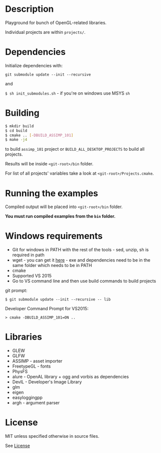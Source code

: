 # Description

Playground for bunch of OpenGL-related libraries.

Individual projects are within `projects/`.

# Dependencies

Initialize dependencies with:

`git submodule update --init --recursive`

and

`$ sh init_submodules.sh` - if you're on windows use MSYS `sh`

# Building

```sh
$ mkdir build
$ cd build
$ cmake .. [-DBUILD_ASSIMP_101]
$ make -j4
```

to build `assimp_101` project or `BUILD_ALL_DESKTOP_PROJECTS` to build all projects.

Results will be inside `<git-root>/bin` folder.

For list of all projects' variables take a look at `<git-root>/Projects.cmake`.

# Running the examples

Compiled output will be placed into `<git-root>/bin` folder.

**You must run compiled examples from the `bin` folder.**

# Windows requirements

* Git for windows in PATH with the rest of the tools - sed, unzip, sh is required in path
* wget - you can get it [here](http://gnuwin32.sourceforge.net/packages/wget.htm) - exe and dependencies need to be in the same folder which needs to be in PATH
* cmake
* Supported VS 2015
* Go to VS command line and then use build commands to build projects

git prompt:

`$ git submodule update --init --recursive -- lib`

Developer Command Prompt for VS2015:

`> cmake -DBUILD_ASSIMP_101=ON ..`

# Libraries

* GLEW
* GLFW
* ASSIMP - asset importer
* FreetypeGL - fonts
* PhysFS
* alure - OpenAL library + ogg and vorbis as dependencies
* DevIL - Developer's Image Library
* glm
* eigen
* easyloggingpp
* argh - argument parser

# License

MIT unless specified otherwise in source files.

See [License](LICENSE)
